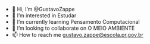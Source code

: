 - 👋 Hi, I’m @GustavoZappe
- 👀 I’m interested in Estudar
- 🌱 I’m currently learning Pensamento Computacional
- 💞️ I’m looking to collaborate on O MEIO AMBIENTE
- 📫 How to reach me gustavo.zappe@escola.pr.gov.br

<!---
GustavoZappe/GustavoZappe is a ✨ special ✨ repository because its `README.md` (this file) appears on your GitHub profile.
You can click the Preview link to take a look at your changes.
--->
